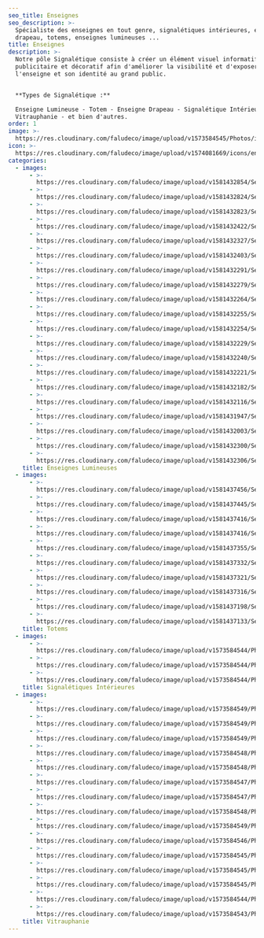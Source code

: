 ```yaml
---
seo_title: Enseignes
seo_description: >-
  Spécialiste des enseignes en tout genre, signalétiques intérieures, enseignes
  drapeau, totems, enseignes lumineuses ...
title: Enseignes
description: >-
  Notre pôle Signalétique consiste à créer un élément visuel informatif,
  publicitaire et décoratif afin d'améliorer la visibilité et d'exposer
  l'enseigne et son identité au grand public.


  **Types de Signalétique :**

  Enseigne Lumineuse - Totem - Enseigne Drapeau - Signalétique Intérieure -
  Vitrauphanie - et bien d'autres.
order: 1
image: >-
  https://res.cloudinary.com/faludeco/image/upload/v1573584545/Photos/img272_ckqca5.jpg
icon: >-
  https://res.cloudinary.com/faludeco/image/upload/v1574081669/icons/enseignes_edpei9.jpg
categories:
  - images:
      - >-
        https://res.cloudinary.com/faludeco/image/upload/v1581432854/Services/Enseignes/Enseignes%20Lumineuses/WhatsApp_Image_2019-06-19_at_20.56.35_1_ynz51y_spwaao.jpg
      - >-
        https://res.cloudinary.com/faludeco/image/upload/v1581432824/Services/Enseignes/Enseignes%20Lumineuses/WhatsApp_Image_2020-02-05_at_11.03.38_4_sc11cy.jpg
      - >-
        https://res.cloudinary.com/faludeco/image/upload/v1581432823/Services/Enseignes/Enseignes%20Lumineuses/WhatsApp_Image_2020-02-04_at_11.43.18_2_jnnncy.jpg
      - >-
        https://res.cloudinary.com/faludeco/image/upload/v1581432422/Services/Enseignes/Enseignes%20Lumineuses/P1010231_cuine9.jpg
      - >-
        https://res.cloudinary.com/faludeco/image/upload/v1581432327/Services/Enseignes/Enseignes%20Lumineuses/MotorVillage_zfe06x.jpg
      - >-
        https://res.cloudinary.com/faludeco/image/upload/v1581432403/Services/Enseignes/Enseignes%20Lumineuses/DSCN8433_qv0jrr.jpg
      - >-
        https://res.cloudinary.com/faludeco/image/upload/v1581432291/Services/Enseignes/Enseignes%20Lumineuses/img160_spikew_szcfvv.jpg
      - >-
        https://res.cloudinary.com/faludeco/image/upload/v1581432279/Services/Enseignes/Enseignes%20Lumineuses/img104_njdaqk_sb8waj.jpg
      - >-
        https://res.cloudinary.com/faludeco/image/upload/v1581432264/Services/Enseignes/Enseignes%20Lumineuses/img90_zsbghz_ysi355.jpg
      - >-
        https://res.cloudinary.com/faludeco/image/upload/v1581432255/Services/Enseignes/Enseignes%20Lumineuses/img43_s2jhvt_mmj6fk.jpg
      - >-
        https://res.cloudinary.com/faludeco/image/upload/v1581432254/Services/Enseignes/Enseignes%20Lumineuses/img74_am7tef_vlsa5y.jpg
      - >-
        https://res.cloudinary.com/faludeco/image/upload/v1581432229/Services/Enseignes/Enseignes%20Lumineuses/img58_kweuvo_sccyet.jpg
      - >-
        https://res.cloudinary.com/faludeco/image/upload/v1581432240/Services/Enseignes/Enseignes%20Lumineuses/img59_azfxcp_e38yve.jpg
      - >-
        https://res.cloudinary.com/faludeco/image/upload/v1581432221/Services/Enseignes/Enseignes%20Lumineuses/DSCN9988_bq9b5g.jpg
      - >-
        https://res.cloudinary.com/faludeco/image/upload/v1581432182/Services/Enseignes/Enseignes%20Lumineuses/img29_cpyfpg_sivqbv.jpg
      - >-
        https://res.cloudinary.com/faludeco/image/upload/v1581432116/Services/Enseignes/Enseignes%20Lumineuses/img14_veishc_viig64.jpg
      - >-
        https://res.cloudinary.com/faludeco/image/upload/v1581431947/Services/Enseignes/Enseignes%20Lumineuses/DSCN5751_lcuxmc.jpg
      - >-
        https://res.cloudinary.com/faludeco/image/upload/v1581432003/Services/Enseignes/Enseignes%20Lumineuses/DSCN8995_vzgvuh.jpg
      - >-
        https://res.cloudinary.com/faludeco/image/upload/v1581432300/Services/Enseignes/Enseignes%20Lumineuses/img175_u04jyj_iyqtzo.jpg
      - >-
        https://res.cloudinary.com/faludeco/image/upload/v1581432306/Services/Enseignes/Enseignes%20Lumineuses/img272_ckqca5_iha8y5.jpg
    title: Enseignes Lumineuses
  - images:
      - >-
        https://res.cloudinary.com/faludeco/image/upload/v1581437456/Services/Enseignes/Totem/20190220_155320_etzxyx.jpg
      - >-
        https://res.cloudinary.com/faludeco/image/upload/v1581437445/Services/Enseignes/Totem/DSCN9986_jbklcs.jpg
      - >-
        https://res.cloudinary.com/faludeco/image/upload/v1581437416/Services/Enseignes/Totem/P1020308_wtsiv2.jpg
      - >-
        https://res.cloudinary.com/faludeco/image/upload/v1581437416/Services/Enseignes/Totem/P2110507_wy4dd0.jpg
      - >-
        https://res.cloudinary.com/faludeco/image/upload/v1581437355/Services/Enseignes/Totem/IMG_5770_gco1q1.jpg
      - >-
        https://res.cloudinary.com/faludeco/image/upload/v1581437332/Services/Enseignes/Totem/WhatsApp_Image_2020-02-06_at_09.23.06_19_xtx3dw.jpg
      - >-
        https://res.cloudinary.com/faludeco/image/upload/v1581437321/Services/Enseignes/Totem/unnamed_jzftpj.jpg
      - >-
        https://res.cloudinary.com/faludeco/image/upload/v1581437316/Services/Enseignes/Totem/Pasteur_Optique2_qlzmcm.jpg
      - >-
        https://res.cloudinary.com/faludeco/image/upload/v1581437198/Services/Enseignes/Totem/P1010222_lgq7tm.jpg
      - >-
        https://res.cloudinary.com/faludeco/image/upload/v1581437133/Services/Enseignes/Totem/img147_itqjcl_nmjfry.jpg
    title: Totems
  - images:
      - >-
        https://res.cloudinary.com/faludeco/image/upload/v1573584544/Photos/img312_ysgefv.jpg
      - >-
        https://res.cloudinary.com/faludeco/image/upload/v1573584544/Photos/img313_nykr9n.jpg
      - >-
        https://res.cloudinary.com/faludeco/image/upload/v1573584544/Photos/img314_vukkwo.jpg
    title: Signalétiques Intérieures
  - images:
      - >-
        https://res.cloudinary.com/faludeco/image/upload/v1573584549/Photos/img73_h3crt6.jpg
      - >-
        https://res.cloudinary.com/faludeco/image/upload/v1573584549/Photos/img90_zsbghz.jpg
      - >-
        https://res.cloudinary.com/faludeco/image/upload/v1573584549/Photos/img89_ug1334.jpg
      - >-
        https://res.cloudinary.com/faludeco/image/upload/v1573584548/Photos/img57_jvjc4n.jpg
      - >-
        https://res.cloudinary.com/faludeco/image/upload/v1573584548/Photos/img131_v1m5lt.jpg
      - >-
        https://res.cloudinary.com/faludeco/image/upload/v1573584547/Photos/img103_pb1hba.jpg
      - >-
        https://res.cloudinary.com/faludeco/image/upload/v1573584547/Photos/img117_yjqdfk.jpg
      - >-
        https://res.cloudinary.com/faludeco/image/upload/v1573584548/Photos/img145_r0lvrl.jpg
      - >-
        https://res.cloudinary.com/faludeco/image/upload/v1573584549/Photos/img13_prw82w.jpg
      - >-
        https://res.cloudinary.com/faludeco/image/upload/v1573584546/Photos/img202_jhomf3.jpg
      - >-
        https://res.cloudinary.com/faludeco/image/upload/v1573584545/Photos/img258_adkqzi.jpg
      - >-
        https://res.cloudinary.com/faludeco/image/upload/v1573584545/Photos/img271_erfztc.jpg
      - >-
        https://res.cloudinary.com/faludeco/image/upload/v1573584545/Photos/img272_ckqca5.jpg
      - >-
        https://res.cloudinary.com/faludeco/image/upload/v1573584544/Photos/img299_vf6ey2.jpg
      - >-
        https://res.cloudinary.com/faludeco/image/upload/v1573584543/Photos/img327_hrg0o3.jpg
    title: Vitrauphanie
---
```


